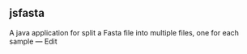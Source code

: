 ## jsfasta

A java application for split a Fasta file into multiple files, one for each sample — Edit
